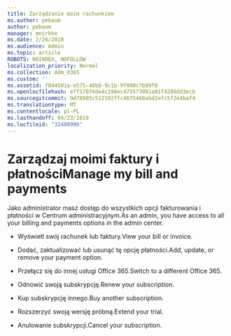 ```yaml
---
title: Zarządzanie moim rachunkiem
ms.author: pebaum
author: pebaum
manager: mnirkhe
ms.date: 2/26/2018
ms.audience: Admin
ms.topic: article
ROBOTS: NOINDEX, NOFOLLOW
localization_priority: Normal
ms.collection: Adm_O365
ms.custom: ''
ms.assetid: f844501a-e575-48b8-9c1b-9f800c7b89f8
ms.openlocfilehash: eff17074de4c198ec475573081a01f4288dd3ecb
ms.sourcegitcommit: 9d78905c512192ffc4675468abd2efc5f2e4baf4
ms.translationtype: MT
ms.contentlocale: pl-PL
ms.lasthandoff: 04/23/2019
ms.locfileid: "32408996"
---
```

# <a name="manage-my-bill-and-payments"></a><span data-ttu-id="1f8f5-102">Zarządzaj moimi faktury i płatności</span><span class="sxs-lookup"><span data-stu-id="1f8f5-102">Manage my bill and payments</span></span>

<span data-ttu-id="1f8f5-103">Jako administrator masz dostęp do wszystkich opcji fakturowania i płatności w Centrum administracyjnym.</span><span class="sxs-lookup"><span data-stu-id="1f8f5-103">As an admin, you have access to all your billing and payments options in the admin center.</span></span>
  
- <span data-ttu-id="1f8f5-104">Wyświetl swój rachunek lub faktury.</span><span class="sxs-lookup"><span data-stu-id="1f8f5-104">View your bill or invoice.</span></span>
    
- <span data-ttu-id="1f8f5-105">Dodać, zaktualizować lub usunąć tę opcję płatności.</span><span class="sxs-lookup"><span data-stu-id="1f8f5-105">Add, update, or remove your payment option.</span></span>
    
- <span data-ttu-id="1f8f5-106">Przełącz się do innej usługi Office 365.</span><span class="sxs-lookup"><span data-stu-id="1f8f5-106">Switch to a different Office 365.</span></span>
    
- <span data-ttu-id="1f8f5-107">Odnowić swoją subskrypcję.</span><span class="sxs-lookup"><span data-stu-id="1f8f5-107">Renew your subscription.</span></span>
    
- <span data-ttu-id="1f8f5-108">Kup subskrypcję innego.</span><span class="sxs-lookup"><span data-stu-id="1f8f5-108">Buy another subscription.</span></span>
    
- <span data-ttu-id="1f8f5-109">Rozszerzyć swoją wersję próbną.</span><span class="sxs-lookup"><span data-stu-id="1f8f5-109">Extend your trial.</span></span>
    
- <span data-ttu-id="1f8f5-110">Anulowanie subskrypcji.</span><span class="sxs-lookup"><span data-stu-id="1f8f5-110">Cancel your subscription.</span></span>
    

